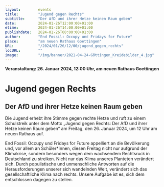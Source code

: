 ```yaml
---
layout:        events
title:         "Jugend gegen Rechts"
subtitle:      "Der AfD und ihrer Hetze keinen Raum geben"
date:          2024-01-26T12:00:00+01:00
etime:         2024-01-26T14:00:00+01:00
publishdate:   2024-01-26T00:00:00+01:00
author:        "End Fossil: Occupy und Fridays for Future"
place:         "am neuen Rathaus Goettingen"
URL:           "/2024/01/26/12/00/jugend_gegen_rechts"
locURL:        ""
image:         "/img/banner/2021-04-24-Göttingen_Kreidebilder_4.jpg"
---
```


**Veranstaltung: 26. Januar 2024, 12:00 Uhr, am neuen Rathaus Goettingen**

Jugend gegen Rechts
===========

Der AfD und ihrer Hetze keinen Raum geben
-----------
Die Jugend erhebt ihre Stimme gegen rechte Hetze und ruft zu einem Schulstreik unter dem Motto „Jugend gegen Rechts: Der AfD und ihrer Hetze keinen Raum geben“ am Freitag, den 26. Januar 2024, um 12 Uhr am neuen Rathaus auf.

End Fossil: Occupy und Fridays for Future appelliert an die Bevölkerung und, vor allem an Schüler*innen, diesen Freitag nicht nur aufgrund der Klimakrise, sondern besonders wegen dem wachsendem Rechtsruck in Deutschland zu streiken. Nicht nur das Klima unseres Planteten verändert sich. Durch populistische und unmenschliche Antworten auf die Herausforderungen unserer sich wandelnden Welt, verändert sich das gesellschaftliche Klima nach rechts. Unsere Aufgabe ist es, sich dem entschlossen dagegen zu stellen.

